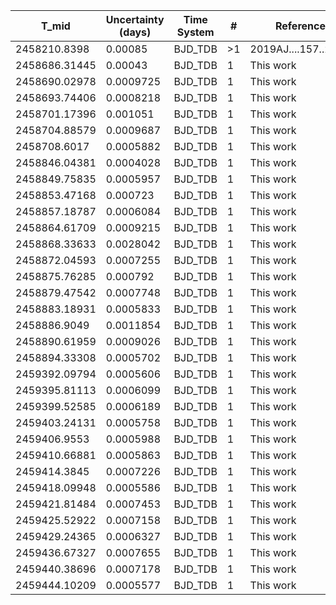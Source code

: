 |T_mid        |Uncertainty (days)|Time System|#  |Reference           |
|-------------|------------------|-----------|---|--------------------|
|2458210.8398 |0.00085           |BJD_TDB    |>1 |2019AJ....157..224A |
|2458686.31445|0.00043           |BJD_TDB    |1  |This work           |
|2458690.02978|0.0009725         |BJD_TDB    |1  |This work           |
|2458693.74406|0.0008218         |BJD_TDB    |1  |This work           |
|2458701.17396|0.001051          |BJD_TDB    |1  |This work           |
|2458704.88579|0.0009687         |BJD_TDB    |1  |This work           |
|2458708.6017 |0.0005882         |BJD_TDB    |1  |This work           |
|2458846.04381|0.0004028         |BJD_TDB    |1  |This work           |
|2458849.75835|0.0005957         |BJD_TDB    |1  |This work           |
|2458853.47168|0.000723          |BJD_TDB    |1  |This work           |
|2458857.18787|0.0006084         |BJD_TDB    |1  |This work           |
|2458864.61709|0.0009215         |BJD_TDB    |1  |This work           |
|2458868.33633|0.0028042         |BJD_TDB    |1  |This work           |
|2458872.04593|0.0007255         |BJD_TDB    |1  |This work           |
|2458875.76285|0.000792          |BJD_TDB    |1  |This work           |
|2458879.47542|0.0007748         |BJD_TDB    |1  |This work           |
|2458883.18931|0.0005833         |BJD_TDB    |1  |This work           |
|2458886.9049 |0.0011854         |BJD_TDB    |1  |This work           |
|2458890.61959|0.0009026         |BJD_TDB    |1  |This work           |
|2458894.33308|0.0005702         |BJD_TDB    |1  |This work           |
|2459392.09794|0.0005606         |BJD_TDB    |1  |This work           |
|2459395.81113|0.0006099         |BJD_TDB    |1  |This work           |
|2459399.52585|0.0006189         |BJD_TDB    |1  |This work           |
|2459403.24131|0.0005758         |BJD_TDB    |1  |This work           |
|2459406.9553 |0.0005988         |BJD_TDB    |1  |This work           |
|2459410.66881|0.0005863         |BJD_TDB    |1  |This work           |
|2459414.3845 |0.0007226         |BJD_TDB    |1  |This work           |
|2459418.09948|0.0005586         |BJD_TDB    |1  |This work           |
|2459421.81484|0.0007453         |BJD_TDB    |1  |This work           |
|2459425.52922|0.0007158         |BJD_TDB    |1  |This work           |
|2459429.24365|0.0006327         |BJD_TDB    |1  |This work           |
|2459436.67327|0.0007655         |BJD_TDB    |1  |This work           |
|2459440.38696|0.0007178         |BJD_TDB    |1  |This work           |
|2459444.10209|0.0005577         |BJD_TDB    |1  |This work           |
